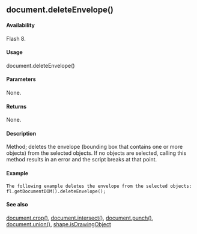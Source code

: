 ## document.deleteEnvelope()

#### Availability

Flash 8.

#### Usage

document.deleteEnvelope()

#### Parameters

None.

#### Returns

None.

#### Description

Method; deletes the envelope (bounding box that contains one or more objects) from the selected objects. If no objects are selected, calling this method results in an error and the script breaks at that point.

#### Example

```
The following example deletes the envelope from the selected objects:
fl.getDocumentDOM().deleteEnvelope();

```
#### See also

[document.crop()](#_bookmark159), [document.intersect()](#_bookmark229), [document.punch()](#_bookmark250), [document.union()](#_bookmark336), [shape.isDrawingObject](#_bookmark816)
